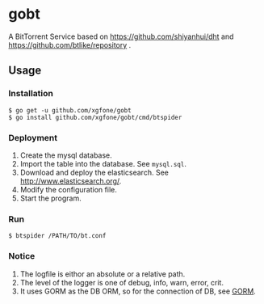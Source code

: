 # gobt
A BitTorrent Service based on https://github.com/shiyanhui/dht and https://github.com/btlike/repository .

## Usage
### Installation
```
$ go get -u github.com/xgfone/gobt
$ go install github.com/xgfone/gobt/cmd/btspider
```

### Deployment
1. Create the mysql database.
2. Import the table into the database. See `mysql.sql`.
3. Download and deploy the elasticsearch. See http://www.elasticsearch.org/.
4. Modify the configuration file.
5. Start the program.

### Run
```
$ btspider /PATH/TO/bt.conf
```

### Notice
1. The logfile is eithor an absolute or a relative path.
2. The level of the logger is one of debug, info, warn, error, crit.
3. It uses GORM as the DB ORM, so for the connection of DB, see [GORM](https://github.com/jinzhu/gorm).
